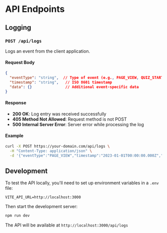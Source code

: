 # API Endpoints

## Logging

### `POST /api/logs`

Logs an event from the client application.

#### Request Body

```json
{
  "eventType": "string",  // Type of event (e.g., PAGE_VIEW, QUIZ_STARTED, QUIZ_COMPLETED)
  "timestamp": "string",   // ISO 8601 timestamp
  "data": {}               // Additional event-specific data
}
```

#### Response

- **200 OK**: Log entry was received successfully
- **405 Method Not Allowed**: Request method is not POST
- **500 Internal Server Error**: Server error while processing the log

#### Example

```bash
curl -X POST https://your-domain.com/api/logs \
  -H "Content-Type: application/json" \
  -d '{"eventType":"PAGE_VIEW","timestamp":"2023-01-01T00:00:00.000Z","data":{"path":"/"}}'
```

## Development

To test the API locally, you'll need to set up environment variables in a `.env` file:

```env
VITE_API_URL=http://localhost:3000
```

Then start the development server:

```bash
npm run dev
```

The API will be available at `http://localhost:3000/api/logs`
